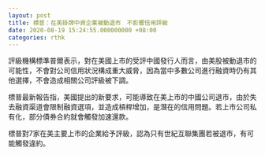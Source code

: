```yaml
---
layout: post
title: 標普：在美掛牌中資企業被動退市　不影響信用評級
date: 2020-08-19 15:24:55.000000000 +08:00
categories: rthk
---
```


評級機構標準普爾表示，對在美國上市的受評中國發行人而言，由美股被動退市的可能性，不會對公司信用狀況構成重大威脅，因為當中多數公司進行融資時仍有其他選擇，不會造成相關公司評級被下調。

標普最新報告指，美國提出的新要求，可能導致在美上市的中國公司退市，由於失去融資渠道會限制融資選項，並造成槓桿增加，是潛在的信用問題。若上市公司私有化，部分債券合約就會觸發加速還款。

標普對7家在美主要上市的企業給予評級，認為只有世紀互聯集團若被退市，有可能觸發違約。

